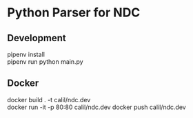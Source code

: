 # Python Parser for NDC

## Development

pipenv install  
pipenv run python main.py

## Docker

docker build . -t calil/ndc.dev  
docker run -it -p 80:80 calil/ndc.dev
docker push calil/ndc.dev